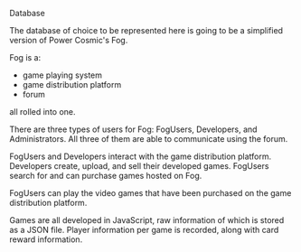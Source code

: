 Database

The database of choice to be represented here is going to be a simplified version of Power Cosmic's Fog.

Fog is a:
  - game playing system
  - game distribution platform
  - forum

all rolled into one.

There are three types of users for Fog: FogUsers, Developers, and Administrators. All three of them are able to communicate using the forum.

FogUsers and Developers interact with the game distribution platform. Developers create, upload, and sell their developed games. FogUsers search for and can purchase games hosted on Fog.

FogUsers can play the video games that have been purchased on the game distribution platform.

Games are all developed in JavaScript, raw information of which is stored as a JSON file. Player information per game is recorded, along with card reward information.
